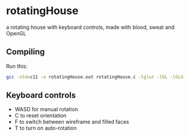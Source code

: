 # rotatingHouse
a rotating house with keyboard controls, made with blood, sweat and OpenGL

## Compiling
Run this:
```bash
gcc -std=c11 -o rotatingHouse.out rotatingHouse.c -lglut -lGL -lGLU
```

## Keyboard controls

- WASD for manual rotation
- C to reset orientation
- F to switch between wireframe and filled faces
- T to turn on auto-rotation
